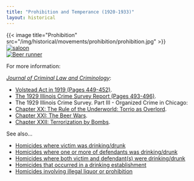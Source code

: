 ```yaml
---
title: "Prohibition and Temperance (1920-1933)"
layout: historical
---
```


<section class="section">
  <div class="tiles">
    <div class="tile is-ancestor has-text-centered">
      <div class="tile">
        {{< image title="Prohibition" src="/img/historical/movements/prohibition/prohibition.jpg" >}}
      </div>
      <div class="tile">
        <a href="/historical/timeline/1905/29/" title="Saloon Interior">
          <img src="/img/timeline/1905/large/29.jpg" alt="saloon">
        </a>
      </div>
      <div class="tile">
        <a href="/historical/timeline/1924/302/" title="Beer runner">
          <img src="/img/historical/movements/prohibition/Beer_runner.jpg" alt="Beer runner">
        </a>
      </div>
    </div>
  </div>
</section>

For more information:

[_Journal of Criminal Law and Criminology_](https://scholarlycommons.law.northwestern.edu/jclc/):

- [Volstead Act in 1919 (Pages 449-452)](/docs_fk/homicide/jclc449-452.pdf).
- [The 1929 Illinois Crime Survey Report (Pages 493-496)](/docs_fk/homicide/jclc493-496.pdf).
- The 1929 Illinois Crime Survey.  Part III - Organized Crime in Chicago:
- [Chapter XX: The Rule of the Underworld: Torrio as Overlord](/docs_fk/homicide/ICS/ICS.20.pdf).
- [Chapter XXI: The Beer Wars](/docs_fk/homicide/ICS/ICS.21.pdf).
- [Chapter XXII: Terrorization by Bombs](/docs_fk/homicide/ICS/ICS.22.pdf).

See also...

- [Homicides where victim was drinking/drunk](/database/?backToResults=1&alcohol=1&page=1)
- [Homicides where one or more of defendants was drinking/drunk](/database/?backToResults=1&alcohol=2&page=1)
- [Homicides where both victim and defendant(s) were drinking/drunk](/database/?backToResults=1&alcohol=3&page=1)
- [Homicides that occurred in a drinking establishment](/database/?backToResults=1&alcohol=5&page=1)
- [Homicides involving illegal liquor or prohibition](/database/?backToResults=1&alcohol=6&page=1)

